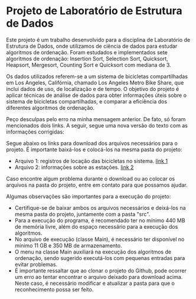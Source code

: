 
# Projeto de Laboratório de Estrutura de Dados

Este projeto é um trabalho desenvolvido para a disciplina de Laboratório de Estrutura de Dados, onde utilizamos de ciência de dados para estudar algoritmos de ordenação. Foram estudados e implementados sete algoritmos de ordenação: Insertion Sort, Selection Sort, Quicksort, Heapsort, Mergesort, Counting Sort e Quicksort com mediana de 3.

Os dados utilizados referem-se a um sistema de bicicletas compartilhadas em Los Angeles, Califórnia, chamado Los Angeles Metro Bike Share, que inclui dados de uso, de localização e de tempo. O objetivo do projeto é aplicar técnicas de análise de dados para obter informações úteis sobre o sistema de bicicletas compartilhadas, e comparar a eficiência dos diferentes algoritmos de ordenação.

Peço desculpas pelo erro na minha mensagem anterior. De fato, só foram mencionados dois links. A seguir, segue uma nova versão do texto com as informações corrigidas:

Segue abaixo os links para download dos arquivos necessários para o projeto. É importante baixá-los e colocá-los na mesma pasta do projeto:

* Arquivo 1: registros de locação das bicicletas no sistema. [link 1](https://drive.google.com/file/d/1ZgzACETTKZ-hGUEd0Kyqt7bw5HLMsvq9/view)
* Arquivo 2: informações sobre as estações. [link 2](https://drive.google.com/file/d/1Xk_hanCXTeOTt8Cs4QyEXeIgBrqtui0c/view)

Caso encontre algum problema durante o download ou ao colocar os arquivos na pasta do projeto, entre em contato para que possamos ajudar.

Algumas observações são importantes para a execução do projeto:

* Certifique-se de baixar ambos os arquivos necessários e deixá-los na mesma pasta do projeto, juntamente com a pasta "src".
* Para a execução do programa, é recomendado ter no mínimo 440 MB de memória livre, além do espaço necessário para a execução dos algoritmos.
* No arquivo de execução (classe Main), é necessário ter disponível no mínimo 11 GB e 350 MB de armazenamento.
* O menu na classe Main auxiliará na execução dos algoritmos de ordenação, sendo sugerido executá-los com pequenas entradas para evitar problemas.
* É importante ressaltar que ao clonar o projeto do Github, pode ocorrer um erro ao tentar encontrar o arquivo deixado para download acima. Neste caso, é necessário modificar e atualizar a pasta para que o reconhecimento possa ser feito.